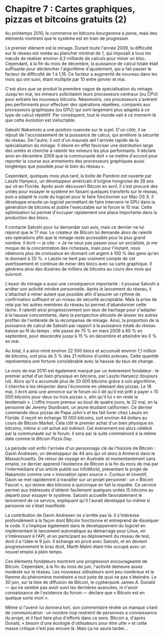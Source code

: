 # Chapitre 7 : Cartes graphiques, pizzas et bitcoins gratuits (2)

Au printemps 2010, le commerce en bitcoins bourgeonne à peine, mais des éléments montrent que le système est en train de progresser.

Le premier élément est le minage. Durant toute l'année 2009, la difficulté sur le réseau est restée au plancher minimal de 1, qui imposait à tous les nœuds de réaliser environ 4,3 milliards de calculs pour miner un bloc. Cependant, à la fin du mois de décembre, la puissance de calcul totale était suffisante pour déclencher l'algorithme d'ajustement, qui a fait passer le facteur de difficulté de 1 à 1,18. Ce facteur a augmenté de nouveau dans les mois qui ont suivi, étant multiplié par 10 entre janvier et mai.

C'est alors que se produit la première vague de spécialisation du minage. Jusqu'en mai, les mineurs sollicitaient leurs processeurs centraux (ou CPU) pour extraire les nouveaux bitcoins. Néanmoins, ces processeurs s'avèrent peu performants pour effectuer des opérations répétées, comparés aux processeurs graphiques (ou GPU) qui sont largement plus adaptés à ce type de calcul répétitif. Par conséquent, tout le monde sait à ce moment-là que cette évolution est inéluctable.

Satoshi Nakamoto a une position nuancée sur le sujet. D'un côté, il se réjouit de l'accroissement de la puissance de calcul, qui améliore la sécurité du réseau. De l'autre, il voit d'un mauvais œil l'arrivée rapide de la spécialisation du minage. Il désire en effet favoriser une distribution large des unités et cherche à ralentir les mineurs les plus performants. Il déclare ainsi en décembre 2009 que la communauté doit « se mettre d'accord pour reporter la course aux armements des processeurs graphiques aussi longtemps que possible pour le bien du réseau ».

Cependant, quelques mois plus tard, la boîte de Pandore est ouverte par Laszlo Hanyecz, un développeur américain d'origine hongroise de 28 ans qui vit en Floride. Après avoir découvert Bitcoin en avril, il s'est procuré des unités pour essayer le système en faisant quelques transferts sur le réseau, puis a adapté le code du logiciel pour le faire fonctionner sur Mac OS X. Il développe ensuite un logiciel permettant de faire intervenir le GPU dans la génération de bitcoins et publie l'exécutable sur le forum le 10 mai. Cette optimisation lui permet d'occuper rapidement une place importante dans la production des blocs.

Il contacte Satoshi pour lui demander son avis, mais ce dernier ne lui répond que le 17 mai. Le créateur de Bitcoin lui demande alors de ralentir ses opérations afin que le minage reste accessible pour le plus grand nombre. Il écrit — je cite : « Je ne veux pas passer pour un socialiste, je me moque de la concentration des richesses, mais pour l'instant, nous obtenons plus de croissance en donnant cet argent à 100 % des gens qu'en le donnant à 20 %. » Laszlo ne tient pas vraiment compte de cet avertissement et continue de miner des blocs avec sa carte graphique. Il génèrera ainsi des dizaines de milliers de bitcoins au cours des mois qui suivront.

L'essor du minage a aussi une conséquence importante : il pousse Satoshi à arrêter son activité minière personnelle. Après le lancement du réseau, il s'attachait à miner autant que possible afin d'assurer un rythme de confirmation suffisant et un niveau de sécurité acceptable. Mais la prise de relai par les autres membres du réseau lui permet d'abandonner cette tâche. Il ralentit ainsi progressivement son taux de hachage pour s'adapter à la hausse concomitante, dans la perspective altruiste de laisser les autres profiter de l'entièreté de la récompense de minage. Ainsi, la proportion de la puissance de calcul de Satoshi par rapport à la puissance totale du réseau baisse au fil du temps : elle passe de 75 % en mars 2009 à 60 % en septembre, pour descendre jusqu'à 15 % en décembre et atteindre les 0 % en mai.

Au total, il a ainsi miné environ 22 500 blocs et accumulé environ 1,1 million de bitcoins, soit plus de 5 % des 21 millions d'unités prévues. Cette quantité représentera une fortune considérable avec la hausse du taux de change.

Le mois de mai 2010 est également marqué par un évènement fondateur : le premier achat d'un bien physique en bitcoins, par Laszlo Hanyecz (toujours lui). Alors qu'il a accumulé plus de 20 000 bitcoins grâce à son algorithme, il cherche à les réinjecter dans l'économie en obtenant des pizzas. Le 18 mai, il écrit ainsi une annonce sur le forum où il dit qu'il est prêt à payer « 10 000 bitcoins pour deux ou trois pizzas », afin qu'il lui « en reste le lendemain ». L'offre trouve preneur au bout de quatre jours, le 22 mai, en la personne de Jeremy Sturdivant, un jeune étudiant californien. Ce dernier commande deux pizzas de Papa John's et les fait livrer chez Laszlo en Floride. Il reçoit en échange 10 000 bitcoins, soit environ 44 dollars au cours de Bitcoin Market. Cela clôt le premier achat d'un bien physique en bitcoins, même si cet achat est indirect. Cet évènement est alors célébré par la communauté sur le forum. Il sera par la suite commémoré à la même date comme le *Bitcoin Pizza Day*.

La période voit enfin l'arrivée d'un personnage clé de l'histoire de Bitcoin : Gavin Andresen, un développeur de 44 ans qui vit alors à Amherst dans le Massachusetts. De retour de voyage en Australie et momentanément sans emploi, ce dernier apprend l'existence de Bitcoin à la fin du mois de mai par l'intermédiaire d'un article publié sur InfoWorld, présentant le projet de Nakamoto comme une « innovation open source ». Curieux et inventif, Gavin se met rapidement à travailler sur un projet personnel : un « Bitcoin Faucet », qui donne des bitcoins à quiconque en fait la requête. Ce service permet aux intéressés d'obtenir facilement quelques unités (5 bitcoins au départ) pour essayer le système. Satoshi accueille favorablement le lancement de ce service, expliquant qu'il l'aurait développé lui-même si personne ne s'était manifesté.

La contribution de Gavin Andresen ne s'arrête pas là. Il s'intéresse profondément à la façon dont Bitcoin fonctionne et entreprend de disséquer le code. Il s'implique également dans le développement du logiciel en implémentant le lancement automatique au démarrage pour Linux, en s'intéressant à l'API, et en participant au déploiement du réseau de test, dont il a l'idée le 9 juin. Il échange en privé avec Satoshi, et en devient progressivement le bras droit, Martti Malmi étant très occupé avec un nouvel emploi à plein temps.

Ces éléments fondateurs montrent une progression encourageante de Bitcoin. Cependant, à la fin du mois de juin, l'activité demeure assez modeste sur le réseau. Les nouveaux utilisateurs sont peu nombreux et la flamme du phénomène monétaire a tout juste de quoi ne pas s'éteindre. Le 30 juin, sur la liste de diffusion de Bitcoin, le cypherpunk James A. Donald — qui ne semble pas avoir suivi les dernières avancées, ni n'avoir connaissance de l'existence du forum — déclare que « Bitcoin est en quelque sorte mort ».

Même si l'avenir lui donnera tort, son commentaire révèle un manque criant de communication : un nombre trop restreint de personnes a connaissance du projet, et il faut faire plus d'efforts dans ce sens. Bitcoin a, d'après Donald, « besoin d'une écologie d'utilisateurs pour être utile » et cette masse critique n'est pas encore là. Mais ça ne saura tarder...
